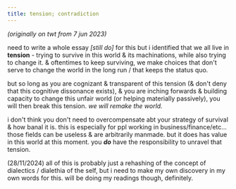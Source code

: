 ```yaml
---
title: tension; contradiction
---
```


*(originally on twt from 7 jun 2023)* 

need to write a whole essay *[still do]* for this but i identified that we all live in **tension** - trying to survive in this world & its machinations, while also trying to change it. & oftentimes to keep surviving, we make choices that don't serve to change the world in the long run / that keeps the status quo. 

but so long as you are cognizant & transparent of this tension (& don't deny that this cognitive dissonance exists), & you are inching forwards & building capacity to change this unfair world (or helping materially passively), you will then break this tension. *we will remake the world.*

i don't think you don't need to overcompensate abt your strategy of survival & how banal it is. this is especially for ppl working in business/finance/etc... those fields can be useless & are arbitrarily manmade. but it does has value in this world at this moment. you ***do*** have the responsibility to unravel that tension.

(28/11/2024) all of this is probably just a rehashing of the concept of dialectics / dialethia of the self, but i need to make my own discovery in my own words for this. will be doing my readings though, definitely.